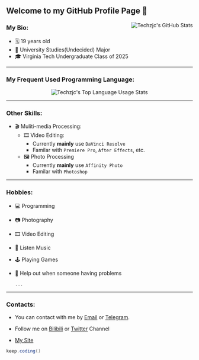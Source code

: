 ## Welcome to my GitHub Profile Page 👋

<img align="right" src="https://github-readme-stats.vercel.app/api?username=g497813927&count_private=true&show_icons=true&include_all_commits=true" alt="Techzjc's GitHub Stats">

### My Bio:

* 🗓 19 years old
* 🎒 University Studies(Undecided) Major
* 🎓 Virginia Tech Undergraduate Class of 2025

---

### My Frequent Used Programming Language:

<div align=center>
<img src="https://github-readme-stats.vercel.app/api/top-langs/?username=g497813927&langs_count=8&layout=compact" alt="Techzjc's Top Language Usage Stats">
</div>

---

### Other Skills:

* 🎬 Muliti-media Processing:
  * 🎞 Video Editing:
    * Currently **mainly** use  `DaVinci Resolve`
    * Familar with `Premiere Pro`, `After Effects`, etc.
  * 🖼 Photo Processing
    * Currently **mainly** use  `Affinity Photo`
    * Familar with `Photoshop`

---

### Hobbies:

* 💻 Programming

* 📷 Photography

* 🎞 Video Editing

* 🎵 Listen Music

* 🕹 Playing Games

* 👋 Help out when someone having problems

  `...`

---

### Contacts:

* You can contact with me by [Email](mailto:admin@techzjc.com) or [Telegram](https://t.me/techzjc).

* Follow me on [Bilibili](https://space.bilibili.com/30023942) or [Twitter](https://twitter.com/techzjc) Channel
* [My Site](https://www.techzjc.com/index_en-US.html)

```java
keep.coding()
```

